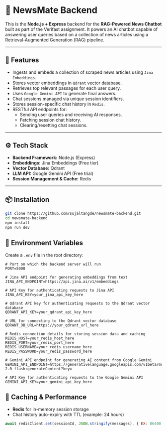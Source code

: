 # 📰 NewsMate Backend

This is the **Node.js + Express** backend for the **RAG-Powered News Chatbot** built as part of the Verifast assignment. It powers an AI chatbot capable of answering user queries based on a collection of news articles using a Retrieval-Augmented Generation (RAG) pipeline.

---

## 📌 Features

- Ingests and embeds a collection of scraped news articles using `Jina Embeddings`.
- Stores vector embeddings in `Qdrant` vector database.
- Retrieves top relevant passages for each user query.
- Uses `Google Gemini API` to generate final answers.
- Chat sessions managed via unique session identifiers.
- Stores session-specific chat history in `Redis`.
- RESTful API endpoints for:
  - Sending user queries and receiving AI responses.
  - Fetching session chat history.
  - Clearing/resetting chat sessions.

---

## ⚙️ Tech Stack

- **Backend Framework:** Node.js (Express)
- **Embeddings:** Jina Embeddings (Free tier)
- **Vector Database:** Qdrant
- **LLM API:** Google Gemini API (Free trial)
- **Session Management & Cache:** Redis

---

## 📦 Installation

```bash
git clone https://github.com/sujaltangde/newsmate-backend.git
cd newsmate-backend
npm install
npm run dev
```



## 📑 Environment Variables

Create a `.env` file in the root directory:

```env
# Port on which the backend server will run
PORT=5000

# Jina API endpoint for generating embeddings from text
JINA_API_ENDPOINT=https://api.jina.ai/v1/embeddings

# API Key for authenticating requests to Jina API
JINA_API_KEY=your_jina_api_key_here

# Qdrant API key for authenticating requests to the Qdrant vector database
QDRANT_API_KEY=your_qdrant_api_key_here

# URL for connecting to the Qdrant vector database
QDRANT_DB_URL=https://your_qdrant_url_here

# Redis connection details for storing session data and caching
REDIS_HOST=your_redis_host_here
REDIS_PORT=your_redis_port_here
REDIS_USERNAME=your_redis_username_here
REDIS_PASSWORD=your_redis_password_here

# Gemini API endpoint for generating AI content from Google Gemini
GEMINI_API_ENDPOINT=https://generativelanguage.googleapis.com/v1beta/models/gemini-2.0-flash:generateContent?key=

# API Key for authenticating requests to the Google Gemini API
GEMINI_API_KEY=your_gemini_api_key_here
```


## 💾 Caching & Performance

- **Redis** for in-memory session storage
- Chat history auto-expiry with TTL (example: 24 hours)

```js
await redisClient.set(sessionId, JSON.stringify(messages), { EX: 86400 });
```



